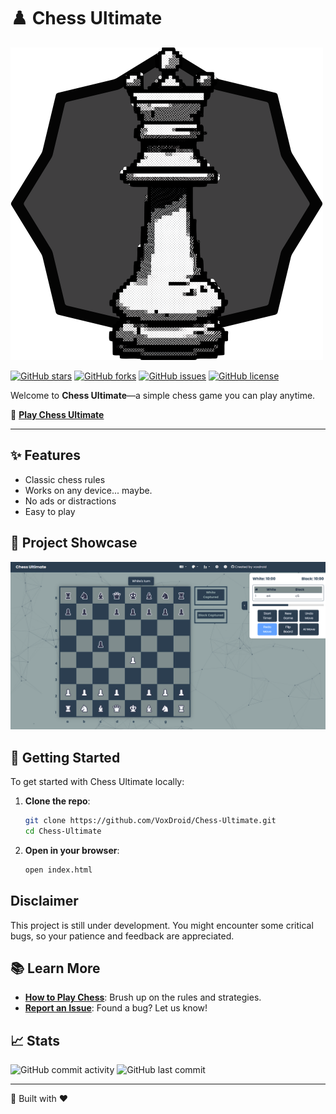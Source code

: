 # ♟️ Chess Ultimate

![Chess Board](https://raw.githubusercontent.com/VoxDroid/Chess-Ultimate/refs/heads/main/assets/logo/logo.png) 

[![GitHub stars](https://img.shields.io/github/stars/VoxDroid/Chess-Ultimate?color=gold&style=for-the-badge)](https://github.com/VoxDroid/Chess-Ultimate/stargazers)
[![GitHub forks](https://img.shields.io/github/forks/VoxDroid/Chess-Ultimate?color=silver&style=for-the-badge)](https://github.com/VoxDroid/Chess-Ultimate/network/members)
[![GitHub issues](https://img.shields.io/github/issues/VoxDroid/Chess-Ultimate?color=orange&style=for-the-badge)](https://github.com/VoxDroid/Chess-Ultimate/issues)
[![GitHub license](https://img.shields.io/github/license/VoxDroid/Chess-Ultimate?style=for-the-badge)](https://github.com/VoxDroid/Chess-Ultimate/blob/main/LICENSE)

Welcome to **Chess Ultimate**—a simple chess game you can play anytime.

🔗 **[Play Chess Ultimate](https://voxdroid.github.io/Chess-Ultimate/)**

---

## ✨ Features

- Classic chess rules
- Works on any device... maybe.
- No ads or distractions
- Easy to play

## 🎨 Project Showcase

![Chess Board](https://raw.githubusercontent.com/VoxDroid/Chess-Ultimate/refs/heads/main/assets/demo/en_cub.png) 

## 🚀 Getting Started

To get started with Chess Ultimate locally:

1. **Clone the repo**:
    ```bash
    git clone https://github.com/VoxDroid/Chess-Ultimate.git
    cd Chess-Ultimate
    ```

2. **Open in your browser**:
    ```bash
    open index.html
    ```

## Disclaimer

This project is still under development. You might encounter some critical bugs, so your patience and feedback are appreciated.


## 📚 Learn More

- **[How to Play Chess](https://www.chess.com/learn-how-to-play-chess)**: Brush up on the rules and strategies.
- **[Report an Issue](https://github.com/VoxDroid/Chess-Ultimate/issues)**: Found a bug? Let us know!

## 📈 Stats

![GitHub commit activity](https://img.shields.io/github/commit-activity/m/VoxDroid/Chess-Ultimate?style=plastic)
![GitHub last commit](https://img.shields.io/github/last-commit/VoxDroid/Chess-Ultimate?style=plastic)

---

🧩 Built with ❤️

